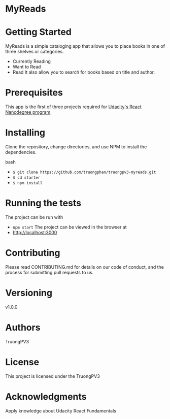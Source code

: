 # MyReads

# Getting Started
MyReads is a simple cataloging app that allows you to place books in one of three shelves or categories.
- Currently Reading
- Want to Read
- Read
It also allow you to search for books based on title and author.

# Prerequisites
This app is the first of three projects required for [Udacity's React Nanodegree program](https://www.udacity.com/course/react-nanodegree--nd019).


# Installing
Clone the repository, change directories, and use NPM to install the dependencies.

bash
- `$ git clone https://github.com/truongphan/truongpv3-myreads.git`
- `$ cd starter`
- `$ npm install`

# Running the tests
The project can be run with
- `npm start`
The project can be viewed in the browser at
- [http://localhost:3000](http://localhost:3000)


# Contributing
Please read CONTRIBUTING.md for details on our code of conduct, and the process for submitting pull requests to us.

# Versioning
v1.0.0

# Authors
TruongPV3

# License
This project is licensed under the TruongPV3

# Acknowledgments
Apply knowledge about Udacity React Fundamentals